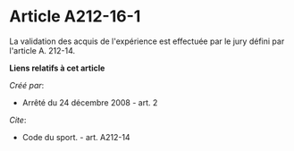 # Article A212-16-1

La validation des acquis de l'expérience est effectuée par le jury défini par l'article A. 212-14.

**Liens relatifs à cet article**

_Créé par_:

  - Arrêté du 24 décembre 2008 - art. 2

_Cite_:

  - Code du sport. - art. A212-14
